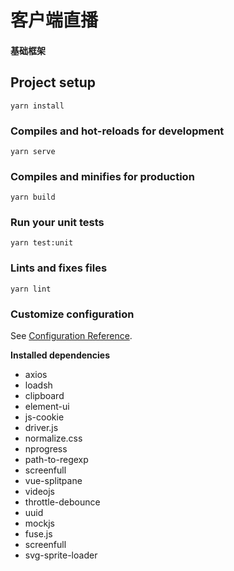 # 客户端直播

#### 基础框架

## Project setup
```
yarn install
```

### Compiles and hot-reloads for development
```
yarn serve
```

### Compiles and minifies for production
```
yarn build
```

### Run your unit tests
```
yarn test:unit
```

### Lints and fixes files
```
yarn lint
```

### Customize configuration
See [Configuration Reference](https://cli.vuejs.org/config/).


**Installed dependencies**

- axios
- loadsh
- clipboard
- element-ui
- js-cookie
- driver.js
- normalize.css
- nprogress
- path-to-regexp
- screenfull
- vue-splitpane
- videojs
- throttle-debounce
- uuid
- mockjs
- fuse.js
- screenfull
- svg-sprite-loader
